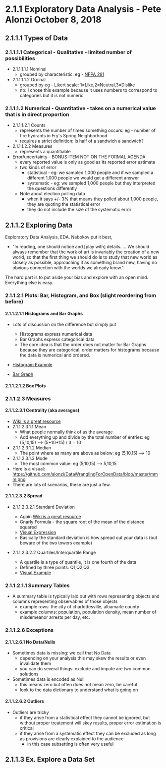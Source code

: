 # 2.1.1 Exploratory Data Analysis - Pete Alonzi October 8, 2018

## 2.1.1.1 Types of Data
### 2.1.1.1.1 Categorical - Qualitative - limited number of possibilities
* 2.1.1.1.1.1 Nominal
  * grouped by characteristic: eg - [NFPA 291](https://www.google.com/search?q=nfpa+291&safe=off&rlz=1C5CHFA_enUS690US690&source=lnms&tbm=isch&sa=X&ved=0ahUKEwiAjoKJtu3dAhXEMd8KHQlwAosQ_AUIDygC&biw=1440&bih=636&dpr=2#imgrc=pB0PvN24Ei9lNM:)
* 2.1.1.1.1.2 Ordinal
  * grouped by eg - [Likert scale](https://en.wikipedia.org/wiki/Likert_scale): 1=Like,2=Neutral,3=Dislike
  * nb: I chose this example because it uses numbers to correspond to categories but it is not numeric
### 2.1.1.1.2 Numerical - Quantitative - takes on a numerical value that is in direct proportion
* 2.1.1.1.2.1 Counts
  * represents the number of times something occurs: eg - number of fire hydrants in Fry's Spring Neighborhood
  * requires a strict definition: Is half of a sandwich a sandwich?
* 2.1.1.1.2.2 Measures
  * represents a quantifiable
* Error/uncertainty - BONUS ITEM NOT ON THE FORMAL AGENDA
  * every reported value is only as good as its reported error estimate
  * two kinds of error
    * statistical - eg: we sampled 1,000 people and if we sampled a different 1,000 people we would get a different answer
    * systematic - eg: we sampled 1,000 people but they interpreted the questions differently
  * Note about election polling data
    * when it says +/- 3% that means they polled about 1,000 people, they are quoting the statistical error
    * they do not include the size of the systematic error
  
## 2.1.1.2 Exploring Data

Exploratory Data Analysis, EDA. Nabokov put it best, 
* "In reading, one should notice and [play with] details. ... We should always remember that the work of art is invariably the creation of a new world, so that the first thing we should do is to study that new world as closely as possible, approaching it as something brand new, having no obvious connection with the worlds we already know."

The hard part is to put aside your bias and explore with an open mind. Everything else is easy.

### 2.1.1.2.1 Plots: Bar, Histogram, and Box (slight reordering from before)
#### 2.1.1.2.1.1 Histograms and Bar Graphs
* Lots of discussion on the difference but simply put
  * Histograms express numerical data
  * Bar Graphs express categorical data
  * The core idea is that the order does not matter for Bar Graphs because they are categorical, order matters for histograms because the data is numerical and ordered.

* [Histogram Example](https://github.com/alonzi/DataWranglingForOpenData/blob/master/histo.png)
* [Bar Graph](https://github.com/alonzi/DataWranglingForOpenData/blob/master/bargraph.jpg)
    
#### 2.1.1.2.1.2 Box Plots

### 2.1.1.2.3 Measures
#### 2.1.1.2.3.1 Centrality (aka averages)
* [Wiki is a great resource](https://en.wikipedia.org/wiki/Mean)
* 2.1.1.2.3.1.1 Mean
  * What people normally think of as the average
  * Add everything up and divide by the total number of entries: eg (5,10,15) --> (5+10+15) / 3 = 10
* 2.1.1.2.3.1.2 Median
  * The point where as many are above as below: eg (5,10,15) --> 10
* 2.1.1.2.3.1.3 Mode
  * The most common value: eg (5,10,15) --> 5,10,15
* Here is a visual: https://github.com/alonzi/DataWranglingForOpenData/blob/master/mmm.png
* There are lots of scenarios, these are just a few.

#### 2.1.1.2.3.2 Spread
* 2.1.1.2.3.2.1 Standard Deviation
  * Again [Wiki is a great resource](https://en.wikipedia.org/wiki/Standard_deviation)
  * Gnarly Formula - the square root of the mean of the distance squared
  * [Visual Expression](https://github.com/alonzi/DataWranglingForOpenData/blob/master/sd.png)
  * Basically the standard deviation is how spread out your data is (but beware of the two towers example)
  
* 2.1.1.2.3.2.2 Quartiles/Interquartile Range
  * A quartile is a type of quantile, it is one fourth of the data
  * Defined by three points: Q1,Q2,Q3
  * [Visual Example](https://github.com/alonzi/DataWranglingForOpenData/blob/master/quartiles.png)

### 2.1.1.2.1.1 Summary Tables
* A summary table is typically laid out with rows representing objects and columns representing observables of those objects
  * example rows: the city of charlottesville, albamarle county
  * example columns: population, population density, mean number of misdemeanor arrests per day, etc.

### 2.1.1.2.6 Exceptions
#### 2.1.1.2.6.1 No Data/Nulls
* Sometimes data is missing: we call that No Data
  * depending on your analysis this may skew the results or even invalidate them
  * you can do several things: exclude and impute are two common solutions
* Sometimes data is encoded as Null
  * this means zero but often does not mean zero, be careful
  * look to the data dictionary to understand what is going on

#### 2.1.1.2.6.2 Outliers
* Outliers are tricky
  * if they arise from a statistical effect they cannot be ignored, but without proper treatement will skey results, proper error estimation is critical
  * if they arise from a systematic effect they can be excluded as long as provisions are clearly explained to the audience
    * in this case subsetting is often very useful


## 2.1.1.3 Ex. Explore a Data Set
